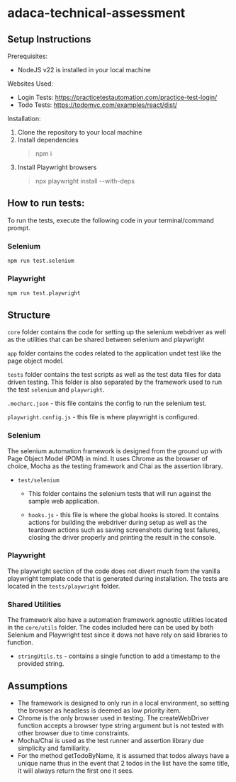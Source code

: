 # adaca-technical-assessment

## Setup Instructions

Prerequisites:
- NodeJS v22 is installed in your local machine

Websites Used:
- Login Tests: https://practicetestautomation.com/practice-test-login/
- Todo Tests: https://todomvc.com/examples/react/dist/

Installation:
1. Clone the repository to your local machine
2. Install dependencies
    > npm i
3. Install Playwright browsers
    > npx playwright install --with-deps

## How to run tests:

To run the tests, execute the following code in your terminal/command prompt.

### Selenium
```
npm run test.selenium
```

### Playwright
```
npm run test.playwright
```

## Structure

`core` folder contains the code for setting up the selenium webdriver as well as the utilities that can be shared between selenium and playwright

`app` folder contains the codes related to the application undet test like the page object model.

`tests` folder contains the test scripts as well as the test data files for data driven testing. This folder is also separated by the framework used to run the test `selenium` and `playwright`.

`.mocharc.json` - this file contains the config to run the selenium test.

`playwright.config.js` - this file is where playwright is configured.

### Selenium

The selenium automation framework is designed from the ground up with Page Object Model (POM) in mind. It uses Chrome as the browser of choice, Mocha as the testing framework and Chai as the assertion library.

- `test/selenium`
    - This folder contains the selenium tests that will run against the sample web application.

    - `hooks.js` - this file is where the global hooks is stored. It contains actions for building the webdriver during setup as well as the teardown actions such as saving screenshots during test failures, closing the driver properly and printing the result in the console.

### Playwright

The playwright section of the code does not divert much from the vanilla playwright template code that is generated during installation. The tests are located in the `tests/playwright` folder.

### Shared Utilities

The framework also have a automation framework agnostic utilities located in the `core/utils` folder. The codes included here can be used by both Selenium and Playwright test since it dows not have rely on said libraries to function.

- `stringUtils.ts` - contains a single function to add a timestamp to the provided string.

## Assumptions

- The framework is designed to only run in a local environment, so setting the browser as headless is deemed as low priority item.
- Chrome is the only browser used in testing. The createWebDriver function accepts a browser type string argument but is not tested with other browser due to time constraints.
- Mocha/Chai is used as the test runner and assertion library due simplicity and familiarity.
- For the method getTodoByName, it is assumed that todos always have a unique name thus in the event that 2 todos in the list have the same title, it will always return the first one it sees.
